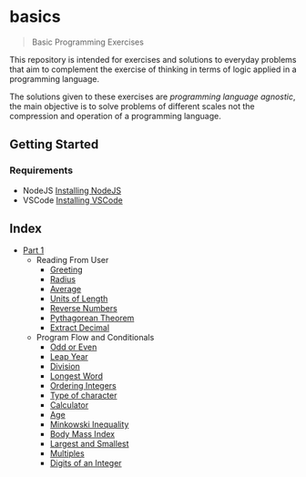# basics
> Basic Programming Exercises

This repository is intended for exercises and solutions to everyday problems that aim to complement the exercise of thinking in terms of logic applied in a programming language.

The solutions given to these exercises are *programming language agnostic*, the main objective is to solve problems of different scales not the compression and operation of a programming language.


## Getting Started
### Requirements
- NodeJS [Installing NodeJS](https://nodejs.org/)
- VSCode [Installing VSCode](https://code.visualstudio.com/)

## Index
- [Part 1](https://github.com/BACS101/basics/blob/master/exercises/level1.md#basics---part-1)
  - Reading From User
    - [Greeting](https://github.com/BACS101/basics/blob/master/exercises/level1.md#greeting)
    - [Radius](https://github.com/BACS101/basics/blob/master/exercises/level1.md#radius)
    - [Average](https://github.com/BACS101/basics/blob/master/exercises/level1.md#average)
    - [Units of Length](https://github.com/BACS101/basics/blob/master/exercises/level1.md#units-of-length)
    - [Reverse Numbers](https://github.com/BACS101/basics/blob/master/exercises/level1.md#reverse-numbers)
    - [Pythagorean Theorem](https://github.com/BACS101/basics/blob/master/exercises/level1.md#pythagorean-theorem)
    - [Extract Decimal](https://github.com/BACS101/basics/blob/master/exercises/level1.md#extract-decimal)
  - Program Flow and Conditionals
    - [Odd or Even](https://github.com/BACS101/basics/blob/master/exercises/level1.md#odd-or-even)
    - [Leap Year](https://github.com/BACS101/basics/blob/master/exercises/level1.md#leap-year)
    - [Division](https://github.com/BACS101/basics/blob/master/exercises/level1.md#divison)
    - [Longest Word](https://github.com/BACS101/basics/blob/master/exercises/level1.md#longest-word)
    - [Ordering Integers](https://github.com/BACS101/basics/blob/master/exercises/level1.md#ordering-integers)
    - [Type of character](https://github.com/BACS101/basics/blob/master/exercises/level1.md#type-of-character)
    - [Calculator](https://github.com/BACS101/basics/blob/master/exercises/level1.md#calculator)
    - [Age](https://github.com/BACS101/basics/blob/master/exercises/level1.md#age)
    - [Minkowski Inequality](https://github.com/BACS101/basics/blob/master/exercises/level1.md#minkowski-inequality)
    - [Body Mass Index](https://github.com/BACS101/basics/blob/master/exercises/level1.md#body-mass-index)
    - [Largest and Smallest](https://github.com/BACS101/basics/blob/master/exercises/level1.md#largest-and-smallest)
    - [Multiples](https://github.com/BACS101/basics/blob/master/exercises/level1.md#multiples)
    - [Digits of an Integer](https://github.com/BACS101/basics/blob/master/exercises/level1.md#digits-of-an-integer)


